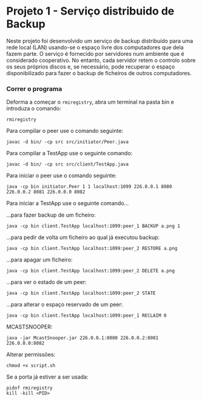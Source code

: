 # Projeto 1 - Serviço distribuido de Backup

Neste projeto foi desenvolvido um serviço de backup distribuído para uma rede local (LAN) usando-se o espaço livre dos computadores que dela fazem parte. O serviço é fornecido por servidores num ambiente que é considerado cooperativo. No entanto, cada servidor retem o controlo sobre os seus próprios discos e, se necessário, pode recuperar o espaço disponibilizado para fazer o backup de ficheiros de outros computadores.

### Correr o programa

Deforma a começar o `rmiregistry`, abra um terminal na pasta bin e introduza o comando:

	rmiregistry

Para compilar o peer use o comando seguinte:

	javac -d bin/ -cp src src/initiator/Peer.java

Para compilar a TestApp use o seguinte comando:

	javac -d bin/ -cp src src/client/TestApp.java

Para iniciar o peer use o comando seguinte:

	java -cp bin initiator.Peer 1 1 localhost:1099 226.0.0.1 8080 226.0.0.2 8081 226.0.0.0 8082

Para iniciar a TestApp use o seguinte comando...

...para fazer backup de um ficheiro:

	java -cp bin client.TestApp localhost:1099:peer_1 BACKUP a.png 1

...para pedir de volta um ficheiro ao qual já executou backup:

	java -cp bin client.TestApp localhost:1099:peer_2 RESTORE a.png

...para apagar um ficheiro:

	java -cp bin client.TestApp localhost:1099:peer_2 DELETE a.png

...para ver o estado de um peer:

	java -cp bin client.TestApp localhost:1099:peer_2 STATE

...para alterar o espaço reservado de um peer:

	java -cp bin client.TestApp localhost:1099:peer_1 RECLAIM 0

MCASTSNOOPER:

	java -jar McastSnooper.jar 226.0.0.1:8080 226.0.0.2:8081 226.0.0.0:8082

Alterar permissões:

	chmod +x script.sh

Se a porta já estiver a ser usada:

	pidof rmiregistry
	kill -kill <PID>


